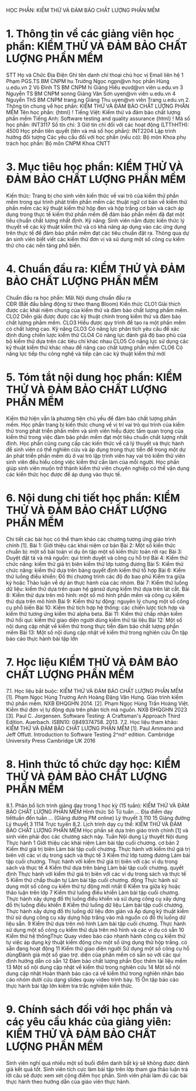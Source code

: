 HỌC PHẦN: KIỂM THỬ VÀ ĐẢM BẢO CHẤT LƯỢNG PHẦN MỀM
# 1. Thông tin về các giảng viên học phần: KIỂM THỬ VÀ ĐẢM BẢO CHẤT LƯỢNG PHẦN MỀM 
STT Họ và Chức Địa Điện Ghi tên danh chỉ thoại chú học vị Email liên hệ 1 Phạm PGS.TS BM CNPM hu Trưởng Ngọc ngpn\@vn học phần Hùng u.edu.vn 2 Võ Đình TS BM CNPM hi Giảng Hiếu euvd\@vn viên u.edu.vn 3 Nguyễn TS BM CNPM sonng Giảng Văn Sơn uyen\@vn viên u.edu.vn 4 Nguyễn ThS BM CNPM trang.ng Giảng Thu uyen\@vn viên Trang u.edu.vn 2. Thông tin chung về học phần: KIỂM THỬ VÀ ĐẢM BẢO CHẤT LƯỢNG PHẦN MỀM Tên học phần:
{html}
! Tiếng Việt: Kiểm thử và đảm bảo chất lượng phần mềm Tiếng Anh: Software testing and quality assurance
{html}
! Mã số học phần: INT3117 Số tín chỉ: 3 Giờ tín chỉ đối với các hoạt động (LTThHTH): 4500 Học phần tiên quyết (tên và mã số học phần): INT2204 Lập trình
hướng đối tượng Các yêu cầu đối với học phần (nếu có): Bộ môn Khoa phụ trách học phần: Bộ môn CNPM Khoa CNTT
# 3. Mục tiêu học phần: KIỂM THỬ VÀ ĐẢM BẢO CHẤT LƯỢNG PHẦN MỀM
Kiến thức: Trang bị cho sinh viên kiến thức về vai trò của kiểm thử phần mềm trong qui trình phát triển phần mềm các thuật ngữ cơ bản về kiểm thử phần mềm các kỹ thuật kiểm thử hộp đen và hộp trắng cơ bản và cách áp dụng trong thực tế kiểm thử phần mềm để đảm bảo phần mềm đã đạt một tiêu chuẩn chất lượng nhất định. 
Kỹ năng: Sinh viên nắm được kiến thức lý thuyết về các kỹ thuật kiểm thử và có khả năng áp dụng vào các ứng dụng trên thực tế để đảm bảo phần mềm đạt các tiêu chuẩn đặt ra. Thông qua dự án sinh viên biết viết các kiểm thử đơn vị và sử dụng một số công cụ kiểm thử cho các nền tảng phổ biến.
# 4. Chuẩn đầu ra: KIỂM THỬ VÀ ĐẢM BẢO CHẤT LƯỢNG PHẦN MỀM
Chuẩn đầu ra học phần: Mã\ Nội dung chuẩn đầu ra\
CĐR (Bắt đầu bằng động từ theo thang Bloom) Kiến thức
CLO1 Giải thích được các khái niệm chung của kiểm thử và đảm bảo chất lượng phầm mềm.
CLO2 Diễn giải được được các kỹ thuật chính trong kiểm thử và đảm bảo chất lượng phầm mềm.
CLO3 Hiểu được quy trình để tạo ra một phần mềm có chất lượng cao.
Kỹ năng
CLO3 Có năng lực phân tích yêu cầu để xác định đúng chiến lược kiểm thử
CLO4 Có năng lực đánh giá độ bao phủ của bộ kiểm thử dựa trên các tiêu chí khác nhau
CLO5 Có năng lực sử dụng các kỹ thuật kiểm thử khác nhau để nâng cao chất lượng phần mềm
CLO6 Có năng lực tiếp thu công nghệ và tiếp cận các kỹ thuật kiểm thử mới 
# 5. Tóm tắt nội dung học phần: KIỂM THỬ VÀ ĐẢM BẢO CHẤT LƯỢNG PHẦN MỀM
Kiểm thử hiện vẫn là phương tiện chủ yếu để đảm bảo chất lượng phần mềm. Học phần trang bị kiến thức chung về vị trí vai trò qui trình của kiểm thử trong phát triển phần mềm và sinh viên hiểu được tầm quan trọng của kiểm thử trong việc đảm bảo phần mềm đạt một tiêu chuẩn chất lượng nhất định. Học phần cũng cung cấp các kiến thức về cả lý thuyết và thực hành để sinh viên có thể nghiên cứu và áp dụng trong thực tiễn để trong một dự án phát triển phần mềm dù ở vai trò lập trình viên hay vai trò kiểm thử viên sinh viên đều hiểu công việc kiểm thử cần làm của mỗi người. Học phần giúp sinh viên muốn trở thành kiểm thử viên chuyên nghiệp có thể vận dụng các kiến thức học được để áp dụng vào thực tế.
# 6. Nội dung chi tiết học phần: KIỂM THỬ VÀ ĐẢM BẢO CHẤT LƯỢNG PHẦN MỀM
Chi tiết các bài học có thể tham khảo các chương tương ứng giáo trình
chính \[1\]. Bài 1: Giới thiệu các khái niệm cơ bản Bài 2: Một số kiến thức chuẩn bị: một số bài toán ví dụ ôn tập một số kiến thức toán rời rạc Bài 3: Duyệt đặt tả và mã nguồn: qui trình duyệt và công cụ hỗ trợ Bài 4: Kiểm thử chức năng: kiểm thử giá trị biên kiểm thử lớp tương đương Bài 5: Kiểm thử chức năng: kiểm thử dựa trên bảng quyết định kiểm thử tổ hợp Bài 6: Kiểm thử luồng điều khiển: Đồ thị chương trình các độ đo bao phủ Kiểm tra giữa kỳ hoặc Thảo luận về dự án thực hành của các nhóm. Bài 7: Kiểm thử luồng dữ liệu: kiếm thử dựa trên quan hệ gánsử dụng kiểm thử dựa trên lát cắt. Bài 8: Kiểm thử dựa trên mô hình: một số mô hình phần mềm và công cụ kiểm thử dựa trên mô hình Bài 9: Kiểm thử tự động: nguyên lý chung một số công cụ phổ biến Bài 10: Kiểm thử tích hợp hệ thống: các chiến lược tích hợp và kiểm thử tương ứng kiểm thử alpha beta. Bài 11: Kiểm thử chấp nhận kiểm thử hồi qui: kiểm thử giao diện người dùng kiểm thử tài liệu Bài 12: Một số nội dung cập nhật về kiểm thử trong thực tiễn đảm bảo chất lượng phần mềm Bài 13: Một số nội dung cập nhật về kiểm thử trong nghiên cứu Ôn tập báo cáo thực hành bài tập lớn
# 7. Học liệu KIỂM THỬ VÀ ĐẢM BẢO CHẤT LƯỢNG PHẦN MỀM
7.1. Học liệu bắt buộc: KIỂM THỬ VÀ ĐẢM BẢO CHẤT LƯỢNG PHẦN MỀM \[1\]. Phạm Ngọc Hùng Trương Anh Hoàng Đặng Văn Hưng. Giáo trình kiểm
thử phần mềm. NXB ĐHQGHN 2014.
\[2\]. Phạm Ngọc Hùng Trần Hoàng Việt. Kiểm thử đơn vị tự động dựa trên
phân tích mã nguồn. NXB ĐHQGHN 2023
\[3\]. Paul C. Jorgensen. Software Testing: A Craftsman\'s Approach
Third Edition. Auerbach. ISBN10: 0849374758. 2013.
7.2. Học liệu tham khảo: KIỂM THỬ VÀ ĐẢM BẢO CHẤT LƯỢNG PHẦN MỀM \[1\]. Paul Ammann and Jeff Offutt. Introduction to Software Testing
2^nd^ edition. Cambridge University Press Cambridge UK 2016
# 8. Hình thức tổ chức dạy học: KIỂM THỬ VÀ ĐẢM BẢO CHẤT LƯỢNG PHẦN MỀM
8.1. Phân bổ lịch trình giảng dạy trong 1 học kỳ (15 tuần): KIỂM THỬ VÀ ĐẢM BẢO CHẤT LƯỢNG PHẦN MỀM Hình thức Số Từ tuần ... Địa điểm dạy tiếttuần đến tuần ... (Giảng đường PM online) Lý thuyết 3 110 15 Giảng đường Lý thuyết 3 1114 Trực tuyến 8.2. Lịch trình dạy cụ thể: KIỂM THỬ VÀ ĐẢM BẢO CHẤT LƯỢNG PHẦN MỀM Học phần sẽ dựa trên giáo trình chính \[1\] và sinh viên phải đọc các
chương sách này. Tuần Nội dung Lý thuyết Nội dung Thực hành 1 Giới thiệu các khái niệm Làm bài tập cuối chương. cơ bản 2 Kiểm thử giá trị biên Làm bài tập cuối chương. Thực hành với kiểm thử giá trị biên với các ví dụ trong sách và thực tế 3 Kiểm thử lớp tương đương Làm bài tập cuối chương. Thực hành với kiểm thử giá trị biên với các ví dụ trong sách và thực tế 4 Kiểm thử dựa trên bảng Làm bài tập cuối chương. quyết định Thực hành với kiểm thử giá trị biên với các ví dụ trong sách và thực tế 5 Kiểm thử chấp thuận tự Làm bài tập cuối chương. động Thực hành sử dụng một số công cụ kiểm thử tự động mới nhất 6 Kiểm tra giữa kỳ hoặc thảo luận trên lớp 7 Kiểm thử luồng điều khiển Làm bài tập cuối chương. Thực hành xây dựng đồ thị luồng điều khiển và sử dụng công cụ xây dựng đồ thị luồng điều khiển 8 Kiểm thử luồng dữ liệu Làm bài tập cuối chương. Thực hành xây dựng đồ thị luồng dữ liệu đơn giản và Áp dụng kỹ thuật kiểm thử sử dụng công cụ xây dựng hộp trắng vào mã nguồn có đồ thị luồng dữ liệu sẵn. 9 Kiểm thử dựa trên mô hình Làm bài tập cuối chương. Thực hành sử dụng một số công cụ kiểm thử dựa trên mô hình và các ví dụ có sẵn 10 Kiểm thử hệ thốngThực Quay video báo cáo nhanh hành công cụ kiểm thử tự việc áp dụng kỹ thuật kiểm động cho một số ứng dụng thử hộp trắng. có sẵn đang hoạt động 11 Kiểm thử giao diện người Sử dụng một số công cụ hỗ dùngĐánh giá một số giao trợ. diện của phần mềm có sẵn so với các qui định hướng dẫn có sẵn 12 Đảm bảo chất lượng phần Đọc thêm tài liệu mềm 13 Một số nội dung cập nhật về kiểm thử trong nghiên cứu 14 Một số nội dung cập nhật Hoàn thành báo cáo cá về kiểm thử trong nghiên nhân báo cáo nhóm dưới cứu dạng slides quay video trình bày. 15 Ôn tập báo cáo thực hành bài tập lớn kiểm tra trắc nghiệm kiến thức. 
# 9. Chính sách đối với học phần và các yêu cầu khác của giảng viên: KIỂM THỬ VÀ ĐẢM BẢO CHẤT LƯỢNG PHẦN MỀM 
Sinh viên nghỉ quá nhiều một số buổi điểm danh bất kỳ sẽ không được đánh giá kết quả tốt. Sinh viên tích cực làm bài tập trên lớp tham gia thảo luận trả lời câu sẽ được xem xét cộng điểm học phần. Sinh viên phải làm đủ các bài thực hành theo hướng dẫn của giáo viên thực hành.
